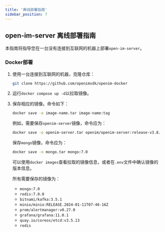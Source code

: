 ```yaml
---
title: '离线部署指南'
sidebar_position: 7
---
```




## open-im-server 离线部署指南

本指南将指导您在一台没有连接到互联网的机器上部署`open-im-server`。

### **Docker部署**

1. 使用一台连接到互联网的机器，克隆仓库：
   ```sh
   git clone https://github.com/openimsdk/openim-docker
   ```

2. 运行`docker compose up -d`以拉取镜像。

3. 保存相应的镜像。命令如下：
   ```sh
   docker save -o image-name.tar image-name:tag
   ```

   例如，需要保存`openim-server`镜像，命令应为：
   ```sh
   docker save -o openim-server.tar openim/openim-server:release-v3.8.1
   ```

   保存`mongo`镜像，命令应为：

   ```sh
   docker save -o mongo.tar mongo:7.0
   ```

   可以使用`docker images`查看拉取的镜像信息，或者在`.env`文件中确认镜像的版本信息。

   所有需要保存的镜像为：

   - `mongo:7.0`
   - `redis:7.0.0`
   - `bitnami/kafka:3.5.1`
   - `minio/minio:RELEASE.2024-01-11T07-46-16Z`
   - `prom/alertmanager:v0.27.0`
   - `grafana/grafana:11.0.1`
   - `quay.io/coreos/etcd:v3.5.13`
   - `redis`

